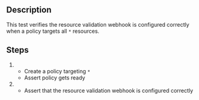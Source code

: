 ## Description

This test verifies the resource validation webhook is configured correctly when a policy targets all `*` resources.

## Steps

1.  - Create a policy targeting `*`
    - Assert policy gets ready
1.  - Assert that the resource validation webhook is configured correctly
